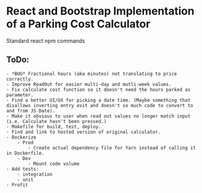 # React and Bootstrap Implementation of a Parking Cost Calculator

Standard react npm commands

## ToDo:

    - *BUG* Fractional hours (aka minutes) not translating to price correctly.
    - Improve ReadOut for easier multi-day and mutli-week values.
    - Fix calculate cost function so it doesn't need the hours parked as parameter.
    - Find a better UI/UX for picking a date time. (Maybe something that disallows inverting entry exit and doesn't so much code to convert to and from JS Date).
    - Make it obvious to user when read out values no longer match input (i.e. Calculate hasn't been pressed.)
    - Makefile for build, test, deploy.
    - Find and link to hosted version of original calculator.
    - Dockerize
        - Prod
            - Create actual dependency file for Yarn instead of calling it in Dockerfile.
        - Dev
            - Mount code volume
    - Add tests:
        - integration
        - unit
    - Profit
